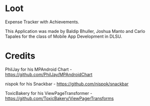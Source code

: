 # Loot
Expense Tracker with Achievements.

This Application was made by Baldip Bhuller, Joshua Manto and Carlo Tapales for the class of Mobile App Development in DLSU.

# Credits
PhilJay for his MPAndroid Chart - https://github.com/PhilJay/MPAndroidChart

nispok for his Snackbar - https://github.com/nispok/snackbar

ToxicBakery for his ViewPageTransformer - https://github.com/ToxicBakery/ViewPagerTransforms
